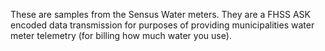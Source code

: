 These are samples from the Sensus Water meters. They are a FHSS ASK encoded data transmission for purposes of providing municipalities water meter telemetry (for billing how much water you use).